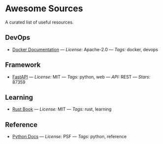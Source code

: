 # Awesome Sources

A curated list of useful resources.

## DevOps
- [Docker Documentation](https://docs.docker.com/) — *License:* Apache-2.0 — *Tags:* docker, devops

## Framework
- [FastAPI](https://github.com/tiangolo/fastapi) — *License:* MIT — *Tags:* python, web — *API:* REST — *Stars:* 87359

## Learning
- [Rust Book](https://doc.rust-lang.org/book/) — *License:* MIT — *Tags:* rust, learning

## Reference
- [Python Docs](https://docs.python.org/3/) — *License:* PSF — *Tags:* python, reference
